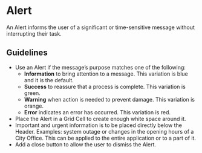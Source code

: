 <!-- @license CC0-1.0 -->

# Alert

An Alert informs the user of a significant or time-sensitive message without interrupting their task.

## Guidelines

- Use an Alert if the message’s purpose matches one of the following:
  - **Information** to bring attention to a message.
    This variation is blue and it is the default.
  - **Success** to reassure that a process is complete.
    This variation is green.
  - **Warning** when action is needed to prevent damage.
    This variation is orange.
  - **Error** indicates an error has occurred.
    This variation is red.
- Place the Alert in a Grid Cell to create enough white space around it.
- Important and urgent information is to be placed directly below the Header.
  Examples: system outage or changes in the opening hours of a City Office.
  This can be applied to the entire application or to a part of it.
- Add a close button to allow the user to dismiss the Alert.
